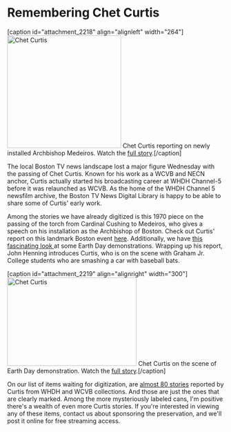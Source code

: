 # Remembering Chet Curtis

[caption id="attachment_2218" align="alignleft" width="264"]<a
href="http://bostonlocaltv.org/blog/wp-content/uploads/2014/01/Screen-shot-2014-01-23-at-9.53.13-AM.png"><img
class="size-full wp-image-2218" alt="Chet Curtis"
src="http://bostonlocaltv.org/blog/wp-content/uploads/2014/01/Screen-shot-2014-01-23-at-9.53.13-AM.png"
width="264" height="261" /></a> Chet Curtis reporting on newly installed
Archbishop Medeiros. Watch the <a
href="http://bostonlocaltv.org/catalog/BPL_6HXIZIURTZRU5XL">full
story</a>.[/caption]

The local Boston TV news landscape lost a major figure Wednesday with the
passing of Chet Curtis. Known for his work as a WCVB and NECN anchor, Curtis
actually started his broadcasting career at WHDH Channel-5 before it was
relaunched as WCVB. As the home of the WHDH Channel 5 newsfilm archive, the
Boston TV News Digital Library is happy to be able to share some of Curtis'
early
work.

Among the stories we have already digitized is this 1970 piece on the passing
of the torch from Cardinal Cushing to Medeiros, who gives a speech on his
installation as the Archbishop of Boston. Check out Curtis' report on this
landmark Boston event <a
href="http://bostonlocaltv.org/catalog/BPL_6HXIZIURTZRU5XL">here</a>.
Additionally, we have <a
href="http://bostonlocaltv.org/catalog/BPL_R0ACXPNMIFXN04U">this fascinating
look </a>at some Earth Day demonstrations. Wrapping up his report, John
Henning introduces Curtis, who is on the scene with Graham Jr. College
students who are smashing a car with baseball
bats.

[caption id="attachment_2219" align="alignright" width="300"]<a
href="http://bostonlocaltv.org/blog/wp-content/uploads/2014/01/Screen-shot-2014-01-23-at-9.52.36-AM.png"><img
class="size-medium wp-image-2219" alt="Chet Curtis"
src="http://bostonlocaltv.org/blog/wp-content/uploads/2014/01/Screen-shot-2014-01-23-at-9.52.36-AM-300x205.png"
width="300" height="205" /></a> Chet Curtis on the scene of Earth Day
demonstration. Watch the <a
href="http://bostonlocaltv.org/catalog/BPL_R0ACXPNMIFXN04U">full
story</a>.[/caption]

On our list of items waiting for digitization, are <a
href="http://bostonlocaltv.org/catalog?utf8=%E2%9C%93&amp;non_video=yes&amp;q=chet+curtis&amp;search_field=all_fields&amp;x=0&amp;y=0">almost
80 stories</a> reported by Curtis from WHDH and WCVB collections. And those
are just the ones that are clearly marked. Among the more mysteriously labeled
cans, I'm positive there's a wealth of even more Curtis stories. If you're
interested in viewing any of these items, contact us about sponsoring the
preservation, and we'll post it online for free streaming
access.

&nbsp;

&nbsp;

&nbsp;